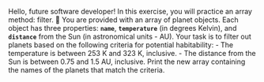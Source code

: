Hello, future software developer! In this exercise, you will practice an array method: filter. 🥳  You are provided with an array of planet objects. Each object has three properties: **`name`**, **`temperature`** (in degrees Kelvin), and **`distance`** from the Sun (in astronomical units - AU).  Your task is to filter out planets based on the following criteria for potential habitability:  - The temperature is between 253 K and 323 K, inclusive. - The distance from the Sun is between 0.75 and 1.5 AU, inclusive.  Print the new array containing the names of the planets that match the criteria.
